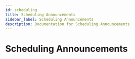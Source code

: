 ```yaml
---
id: scheduling
title: Scheduling Announcements
sidebar_label: Scheduling Announcements
description: Documentation for Scheduling Announcements
---
```


# Scheduling Announcements
